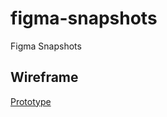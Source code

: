 # figma-snapshots
Figma Snapshots

## Wireframe

[Prototype](https://www.figma.com/proto/Vt74XaATKhKp52YcmlGssD/CloudComputing-instaspectra?type=design&node-id=1-113&t=vibr9lSjmGA3zvUE-1&scaling=min-zoom&page-id=0%3A1&starting-point-node-id=1%3A113&mode=design)

